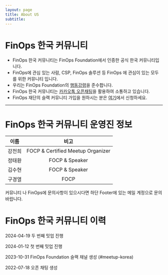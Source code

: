 ```yaml
---
layout: page
title: About US
subtitle: 
---
```


# FinOps 한국 커뮤니티

- FinOps 한국 커뮤니티는 FinOps Foundation에서 인증한 공식 한국 커뮤니티입니다.
- FinOps에 관심 있는 사람, CSP, FinOps 솔루션 등 FinOps 에 관심이 있는 모두를 위한 커뮤니티 입니다.
- 우리는 FinOps Foundation의 [행동강령](https://finops.kr/codeofconduct/)을 준수합니다.
- FinOps 한국 커뮤니티는 [카카오톡 오픈채팅](https://open.kakao.com/o/gwSjnLqe)을 활용하여 소통하고 있습니다.
- FinOps 재단의 슬랙 커뮤니티 가입을 원하시는 분은 [여기](https://www.finops.org/join/)에서 신청하세요.

***

# FinOps 한국 커뮤니티 운영진 정보


| **이름**       | **비고**       |
|:----------:|:----------:|
| 강전희      | FOCP & Certified Meetup Organizer   |
| 정태환      | FOCP & Speaker    |
| 김수현      | FOCP & Speaker    |
| 구경열      | FOCP        |

커뮤니티 나 FinOps에 문의사항이 있으시다면 하단 Footer에 있는 메일 계정으로 문의바랍니다.

# FinOps 한국 커뮤니티 이력

2024-04-19 두 번째 밋업 진행

2024-01-12 첫 번째 밋업 진행

2023-10-31 FinOps Foundation 슬랙 채널 생성 (#meetup-korea)

2022-07-18 오픈 채팅 생성

